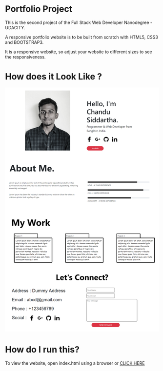 # Portfolio Project

This is the second project of the Full Stack Web Developer Nanodegree - UDACITY. 

A responsive portfolio website is to be built from scratch with HTML5, CSS3 and BOOTSTRAP3. 

It is a responsive website, so adjust your website to different sizes to see the responsiveness. 

# How does it Look Like ?

![alt text](https://raw.githubusercontent.com/siddartha19/portfolio/master/image/portfolio1.png)


# How do I run this?

To view the website, open index.html using a browser or [CLICK HERE](https://siddartha19.github.io/portfolio/)




